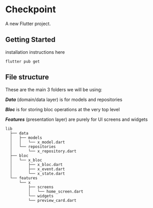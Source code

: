 # Checkpoint

A new Flutter project.

## Getting Started

installation instructions here

```
flutter pub get

```

## File structure

These are the main 3 folders we will be using:

**_Data_** (domain/data layer) is for models and repositories

**_Bloc_** is for storing bloc operations at the very top level

**_Features_** (presentation layer) are purely for UI screens and widgets

```
lib
  ├── data
  │   ├── models
  │   │   └── x_model.dart
  │   └── repositories
  │       └── x_repository.dart
  ├── bloc
  │   └── x_bloc
  │       ├── x_bloc.dart
  │       ├── x_event.dart
  │       └── x_state.dart
  └── features
      └── x
          ├── screens
          │   └── home_screen.dart
          └── widgets
          └── preview_card.dart

```
